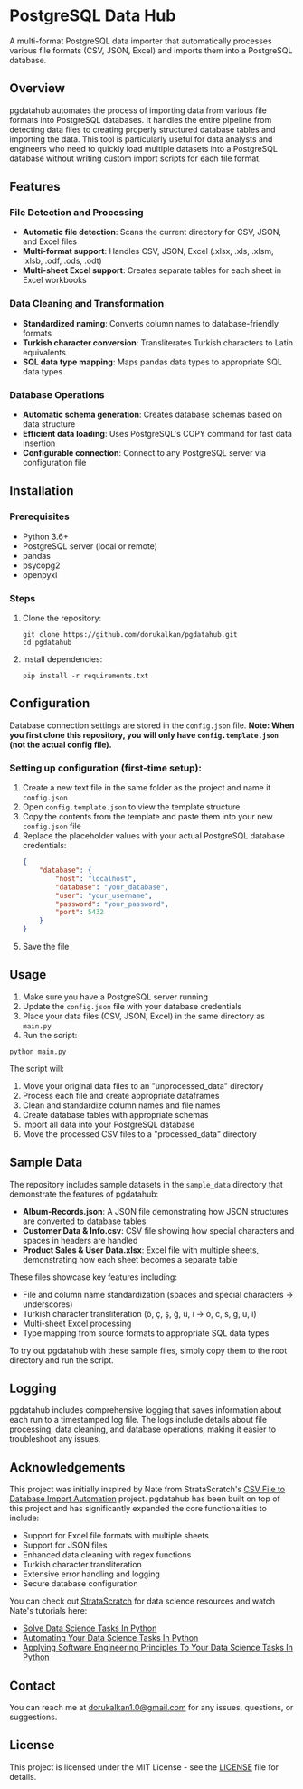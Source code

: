 # PostgreSQL Data Hub

A multi-format PostgreSQL data importer that automatically processes various file formats (CSV, JSON, Excel) and imports them into a PostgreSQL database.

## Overview

pgdatahub automates the process of importing data from various file formats into PostgreSQL databases. It handles the entire pipeline from detecting data files to creating properly structured database tables and importing the data. This tool is particularly useful for data analysts and engineers who need to quickly load multiple datasets into a PostgreSQL database without writing custom import scripts for each file format.

## Features

### File Detection and Processing
- **Automatic file detection**: Scans the current directory for CSV, JSON, and Excel files
- **Multi-format support**: Handles CSV, JSON, Excel (.xlsx, .xls, .xlsm, .xlsb, .odf, .ods, .odt)
- **Multi-sheet Excel support**: Creates separate tables for each sheet in Excel workbooks

### Data Cleaning and Transformation
- **Standardized naming**: Converts column names to database-friendly formats
- **Turkish character conversion**: Transliterates Turkish characters to Latin equivalents
- **SQL data type mapping**: Maps pandas data types to appropriate SQL data types

### Database Operations
- **Automatic schema generation**: Creates database schemas based on data structure
- **Efficient data loading**: Uses PostgreSQL's COPY command for fast data insertion
- **Configurable connection**: Connect to any PostgreSQL server via configuration file

## Installation

### Prerequisites
- Python 3.6+
- PostgreSQL server (local or remote)
- pandas
- psycopg2
- openpyxl

### Steps
1. Clone the repository:
   ```
   git clone https://github.com/dorukalkan/pgdatahub.git
   cd pgdatahub
   ```

2. Install dependencies:
   ```
   pip install -r requirements.txt
   ```

## Configuration

Database connection settings are stored in the `config.json` file. **Note: When you first clone this repository, you will only have `config.template.json` (not the actual config file).**

### Setting up configuration (first-time setup):

1. Create a new text file in the same folder as the project and name it `config.json`
2. Open `config.template.json` to view the template structure
3. Copy the contents from the template and paste them into your new `config.json` file
4. Replace the placeholder values with your actual PostgreSQL database credentials:
   ```json
   {
       "database": {
           "host": "localhost",
           "database": "your_database",
           "user": "your_username",
           "password": "your_password",
           "port": 5432
       }
   }
   ```
5. Save the file

## Usage

1. Make sure you have a PostgreSQL server running
2. Update the `config.json` file with your database credentials
3. Place your data files (CSV, JSON, Excel) in the same directory as `main.py`
4. Run the script:

```
python main.py
```

The script will:
1. Move your original data files to an "unprocessed_data" directory
2. Process each file and create appropriate dataframes
3. Clean and standardize column names and file names
4. Create database tables with appropriate schemas
5. Import all data into your PostgreSQL database
6. Move the processed CSV files to a "processed_data" directory

## Sample Data

The repository includes sample datasets in the `sample_data` directory that demonstrate the features of pgdatahub:

- **Album-Records.json**: A JSON file demonstrating how JSON structures are converted to database tables
- **Customer Data & Info.csv**: CSV file showing how special characters and spaces in headers are handled
- **Product Sales & User Data.xlsx**: Excel file with multiple sheets, demonstrating how each sheet becomes a separate table

These files showcase key features including:
- File and column name standardization (spaces and special characters → underscores)
- Turkish character transliteration (ö, ç, ş, ğ, ü, ı → o, c, s, g, u, i)
- Multi-sheet Excel processing
- Type mapping from source formats to appropriate SQL data types

To try out pgdatahub with these sample files, simply copy them to the root directory and run the script.

## Logging

pgdatahub includes comprehensive logging that saves information about each run to a timestamped log file. The logs include details about file processing, data cleaning, and database operations, making it easier to troubleshoot any issues.

## Acknowledgements

This project was initially inspired by Nate from StrataScratch's [CSV File to Database Import Automation](https://github.com/Strata-Scratch/csv_to_db_automation) project. pgdatahub has been built on top of this project and has significantly expanded the core functionalities to include:

- Support for Excel file formats with multiple sheets 
- Support for JSON files
- Enhanced data cleaning with regex functions
- Turkish character transliteration
- Extensive error handling and logging
- Secure database configuration

You can check out [StrataScratch](https://www.stratascratch.com) for data science resources and watch Nate's tutorials here:
- [Solve Data Science Tasks In Python](https://youtu.be/wqBFgaMgFQA?feature=shared)
- [Automating Your Data Science Tasks In Python](https://youtu.be/TDwy1lSjEZo?feature=shared)
- [Applying Software Engineering Principles To Your Data Science Tasks In Python](https://youtu.be/N0aHeKyNEto?feature=shared)

## Contact

You can reach me at [dorukalkan1.0@gmail.com](mailto:dorukalkan1.0@gmail.com) for any issues, questions, or suggestions.

## License

This project is licensed under the MIT License - see the [LICENSE](https://github.com/dorukalkan/pgdatahub/blob/main/LICENSE) file for details.
